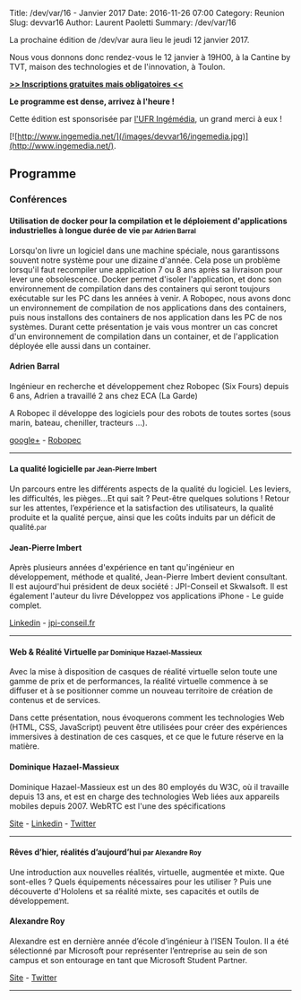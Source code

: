 Title: /dev/var/16 - Janvier 2017
Date: 2016-11-26 07:00
Category: Reunion
Slug: devvar16
Author: Laurent Paoletti
Summary: /dev/var/16


La prochaine édition de /dev/var aura lieu le jeudi 12 janvier 2017.

Nous vous donnons donc rendez-vous le 12 janvier à 19H00, à la Cantine by TVT, maison des technologies et de l'innovation, à Toulon.
 
 
 
**[>> Inscriptions gratuites mais obligatoires <<](https://devvar16.eventbrite.fr )**

**Le programme est dense, arrivez à l'heure !**
 

 Cette édition est sponsorisée par [l'UFR Ingémédia](http://www.ingemedia.net/), un grand merci à eux !

[![http://www.ingemedia.net/](/images/devvar16/ingemedia.jpg)](http://www.ingemedia.net/).

## Programme

### Conférences


#### Utilisation de docker pour la compilation et le déploiement d'applications industrielles à longue durée de vie <small>par Adrien Barral</small>

 Lorsqu'on livre un logiciel dans une machine spéciale, nous garantissons souvent notre système pour une dizaine d'année. Cela pose un problème lorsqu'il faut recompiler une application 7 ou 8 ans après sa livraison pour lever une obsolescence. Docker permet d'isoler l'application, et donc son environnement de compilation dans des containers qui seront toujours exécutable sur les PC dans les années à venir. A Robopec, nous avons donc un environnement de compilation de nos applications dans des containers, puis nous installons des containers de nos application dans les PC de nos systèmes. Durant cette présentation je vais vous montrer un cas concret d'un environnement de compilation dans un container, et de l'application déployée elle aussi dans un container.

<h4 class='subheader'>Adrien Barral</h4>

Ingénieur en recherche et développement chez Robopec (Six Fours) depuis 6 ans, Adrien a travaillé 2 ans chez ECA (La Garde) 

A Robopec il développe des logiciels pour des robots de toutes sortes (sous marin, bateau, cheniller, tracteurs ...).

[google+](https://www.google.com/+AdrienBARRAL) - [Robopec](http://www.robopec.com)


<hr/>

#### La qualité logicielle <small>par  Jean-Pierre Imbert</small>

Un parcours entre les différents aspects de la qualité du logiciel. Les leviers, les difficultés, les pièges...Et qui sait ? Peut-être quelques solutions !
Retour sur les attentes, l’expérience et la satisfaction des utilisateurs, la qualité produite et la qualité perçue, ainsi que les coûts induits par un déficit de qualité.<small>par  </small>

 

<h4 class='subheader'>Jean-Pierre Imbert</h4>
Après plusieurs années d'expérience en tant qu'ingénieur en développement, méthode et qualité, Jean-Pierre Imbert devient consultant. Il est aujourd'hui président de deux société : JPI-Conseil et Skwalsoft. Il est également l'auteur du livre Développez vos applications iPhone - Le guide complet.

[Linkedin](https://www.linkedin.com/in/jean-pierre-imbert-83812b1a) - [jpi-conseil.fr](http://jpi-conseil.fr/)

 

<hr/>

#### Web & Réalité Virtuelle <small>par Dominique Hazael-Massieux </small>

Avec la mise à disposition de casques de réalité virtuelle selon toute
une gamme de prix et de performances, la réalité virtuelle commence à se
diffuser et à se positionner comme un nouveau territoire de création de
contenus et de services.

Dans cette présentation, nous évoquerons comment les technologies Web
(HTML, CSS, JavaScript) peuvent être utilisées pour créer des
expériences immersives à destination de ces casques, et ce que le future
réserve en la matière.

<h4 class='subheader'>Dominique Hazael-Massieux</h4>

Dominique Hazael-Massieux est un des 80 employés du W3C, où
il travaille depuis 13 ans, et est en charge des technologies Web liées
aux appareils mobiles depuis 2007. WebRTC est l'une des spécifications

 

[Site](http://www.w3.org/People/Dom/) -
[Linkedin](http://fr.linkedin.com/in/dominiquehazaelmassieux/) -
[Twitter](https://twitter.com/dontcallmeDOM )

<hr/>


#### Rêves d’hier, réalités d’aujourd’hui <small> par Alexandre Roy </small>

Une introduction aux nouvelles réalités, virtuelle, augmentée et mixte. Que sont-elles ? Quels équipements nécessaires pour les utiliser ? Puis une découverte d'Hololens et sa réalité mixte, ses capacités et outils de développement.


<h4 class='subheader'>Alexandre Roy</h4>

Alexandre est en dernière année d’école d’ingénieur à l’ISEN Toulon. Il a été sélectionné par Microsoft pour représenter l’entreprise au sein de son campus et son entourage en tant que Microsoft Student Partner.
 
[Site](http://about.me/alexandreroy) - [Twitter](https://twitter.com/aroy314)


<hr/>
